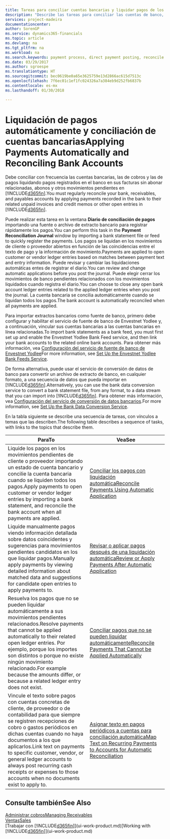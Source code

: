 ```yaml
---
title: Tareas para conciliar cuentas bancarias y liquidar pagos de los movimientos relacionados | Documentos de Microsoft
description: "Describe las tareas para conciliar las cuentas de banco, cobros y pagos, registrar recibos de efectivo o gastos, y liquidar los pagos automáticamente."
services: project-madeira
documentationcenter: 
author: SorenGP
ms.service: dynamics365-financials
ms.topic: article
ms.devlang: na
ms.tgt_pltfrm: na
ms.workload: na
ms.search.keywords: payment process, direct payment posting, reconcile payment, expenses, cash receipts
ms.date: 03/29/2017
ms.author: sgroespe
ms.translationtype: HT
ms.sourcegitcommit: bec0619be0a65e3625759e13d2866ac615d7513c
ms.openlocfilehash: 7f6ec01c1ef1fc024326a7a384eb9d252fb6837b
ms.contentlocale: es-mx
ms.lasthandoff: 01/30/2018

---
```

# <a name="applying-payments-automatically-and-reconciling-bank-accounts"></a><span data-ttu-id="b70e3-103">Liquidación de pagos automáticamente y conciliación de cuentas bancarias</span><span class="sxs-lookup"><span data-stu-id="b70e3-103">Applying Payments Automatically and Reconciling Bank Accounts</span></span>
<span data-ttu-id="b70e3-104">Debe conciliar con frecuencia las cuentas bancarias, las de cobros y las de pagos liquidando pagos registrados en el banco en sus facturas sin abonar relacionadas, abonos y otros movimientos pendientes en [!INCLUDE[d365fin](includes/d365fin_long_md.md)].</span><span class="sxs-lookup"><span data-stu-id="b70e3-104">You must regularly reconcile your bank, receivables, and payables accounts by applying payments recorded in the bank to their related unpaid invoices and credit memos or other open entries in [!INCLUDE[d365fin](includes/d365fin_long_md.md)].</span></span>  

<span data-ttu-id="b70e3-105">Puede realizar esta tarea en la ventana **Diario de conciliación de pagos** importando una fuente o archivo de extracto bancario para registrar rápidamente los pagos.</span><span class="sxs-lookup"><span data-stu-id="b70e3-105">You can perform this task in the **Payment Reconciliation Journal** window by importing a bank statement file or feed to quickly register the payments.</span></span> <span data-ttu-id="b70e3-106">Los pagos se liquidan en los movimientos de cliente o proveedor abiertos en función de las coincidencias entre el texto de pago y la información de movimiento.</span><span class="sxs-lookup"><span data-stu-id="b70e3-106">Payments are applied to open customer or vendor ledger entries based on matches between payment text and entry information.</span></span> <span data-ttu-id="b70e3-107">Puede revisar y cambiar las liquidaciones automáticas entes de registrar el diario.</span><span class="sxs-lookup"><span data-stu-id="b70e3-107">You can review and change automatic applications before you post the journal.</span></span> <span data-ttu-id="b70e3-108">Puede elegir cerrar los movimientos de banco pendientes relacionados con los movimientos liquidados cuando registra el diario.</span><span class="sxs-lookup"><span data-stu-id="b70e3-108">You can choose to close any open bank account ledger entries related to the applied ledger entries when you post the journal.</span></span> <span data-ttu-id="b70e3-109">La cuenta bancaria se concilia automáticamente cuando se liquidan todos los pagos.</span><span class="sxs-lookup"><span data-stu-id="b70e3-109">The bank account is automatically reconciled when all payments are applied.</span></span>  

<span data-ttu-id="b70e3-110">Para importar extractos bancarios como fuente de banco, primero debe configurar y habilitar el servicio de fuente de banco de Envestnet Yodlee y, a continuación, vincular sus cuentas bancarias a las cuentas bancarias en línea relacionadas.</span><span class="sxs-lookup"><span data-stu-id="b70e3-110">To import bank statements as a bank feed, you must first set up and enable the Envestnet Yodlee Bank Feed service, and then link your bank accounts to the related online bank accounts.</span></span> <span data-ttu-id="b70e3-111">Para obtener más información, vea [Configuración del servicio de fuente de banco de Envestnet Yodlee](bank-how-setup-bank-statement-service.md)</span><span class="sxs-lookup"><span data-stu-id="b70e3-111">For more information, see [Set Up the Envestnet Yodlee Bank Feeds Service](bank-how-setup-bank-statement-service.md).</span></span>  

<span data-ttu-id="b70e3-112">De forma alternativa, puede usar el servicio de conversión de datos de banco para convertir un archivo de extracto de banco, en cualquier formato, a una secuencia de datos que pueda importar en [!INCLUDE[d365fin](includes/d365fin_long_md.md)].</span><span class="sxs-lookup"><span data-stu-id="b70e3-112">Alternatively, you can use the bank data conversion service to convert a bank statement file, from any format, to a data stream that you can import into [!INCLUDE[d365fin](includes/d365fin_long_md.md)].</span></span> <span data-ttu-id="b70e3-113">Para obtener más información, vea [Configuración del servicio de conversión de datos bancarios](bank-how-setup-bank-data-conversion-service.md).</span><span class="sxs-lookup"><span data-stu-id="b70e3-113">For more information, see [Set Up the Bank Data Conversion Service](bank-how-setup-bank-data-conversion-service.md).</span></span>  

<span data-ttu-id="b70e3-114">En la tabla siguiente se describe una secuencia de tareas, con vínculos a temas que las describen.</span><span class="sxs-lookup"><span data-stu-id="b70e3-114">The following table describes a sequence of tasks, with links to the topics that describe them.</span></span>  

| <span data-ttu-id="b70e3-115">Para</span><span class="sxs-lookup"><span data-stu-id="b70e3-115">To</span></span> | <span data-ttu-id="b70e3-116">Vea</span><span class="sxs-lookup"><span data-stu-id="b70e3-116">See</span></span> |
| --- | --- |
| <span data-ttu-id="b70e3-117">Liquide los pagos en los movimientos pendientes de cliente o proveedor importando un estado de cuenta bancario y concilie la cuenta bancaria cuando se liquiden todos los pagos.</span><span class="sxs-lookup"><span data-stu-id="b70e3-117">Apply payments to open customer or vendor ledger entries by importing a bank statement, and reconcile the bank account when all payments are applied.</span></span> |[<span data-ttu-id="b70e3-118">Conciliar los pagos con liquidación automática</span><span class="sxs-lookup"><span data-stu-id="b70e3-118">Reconcile Payments Using Automatic Application</span></span>](receivables-how-reconcile-payments-auto-application.md) |
| <span data-ttu-id="b70e3-119">Liquide manualmente pagos viendo información detallada sobre datos coincidentes y sugerencias para movimientos pendientes candidatos en los que liquidar pagos.</span><span class="sxs-lookup"><span data-stu-id="b70e3-119">Manually apply payments by viewing detailed information about matched data and suggestions for candidate open entries to apply payments to.</span></span> |[<span data-ttu-id="b70e3-120">Revisar o aplicar pagos después de una liquidación automática</span><span class="sxs-lookup"><span data-stu-id="b70e3-120">Review or Apply Payments After Automatic Application</span></span>](receivables-how-review-apply-payments-auto-application.md) |
| <span data-ttu-id="b70e3-121">Resuelva los pagos que no se pueden liquidar automáticamente a sus movimientos pendientes relacionados.</span><span class="sxs-lookup"><span data-stu-id="b70e3-121">Resolve payments that cannot be applied automatically to their related open ledger entries.</span></span> <span data-ttu-id="b70e3-122">Por ejemplo, porque los importes son distintos o porque no existe ningún movimiento relacionado.</span><span class="sxs-lookup"><span data-stu-id="b70e3-122">For example because the amounts differ, or because a related ledger entry does not exist.</span></span> |[<span data-ttu-id="b70e3-123">Conciliar pagos que no se pueden liquidar automáticamente</span><span class="sxs-lookup"><span data-stu-id="b70e3-123">Reconcile Payments That Cannot be Applied Automatically</span></span>](receivables-how-reconcile-payments-cannot-apply-auto.md) |
| <span data-ttu-id="b70e3-124">Vincule el texto sobre pagos con cuentas concretas de cliente, de proveedor o de contabilidad para que siempre se registren recepciones de cobro o gastos periódicos en dichas cuentas cuando no haya documentos a los que aplicarlos.</span><span class="sxs-lookup"><span data-stu-id="b70e3-124">Link text on payments to specific customer, vendor, or general ledger accounts to always post recurring cash receipts or expenses to those accounts when no documents exist to apply to.</span></span> |[<span data-ttu-id="b70e3-125">Asignar texto en pagos periódicos a cuentas para conciliación automática</span><span class="sxs-lookup"><span data-stu-id="b70e3-125">Map Text on Recurring Payments to Accounts for Automatic Reconciliation</span></span>](receivables-how-map-text-recurring-payments-accounts-auto-reconcilliation.md) |

## <a name="see-also"></a><span data-ttu-id="b70e3-126">Consulte también</span><span class="sxs-lookup"><span data-stu-id="b70e3-126">See Also</span></span>
[<span data-ttu-id="b70e3-127">Administrar cobros</span><span class="sxs-lookup"><span data-stu-id="b70e3-127">Managing Receivables</span></span>](receivables-manage-receivables.md)  
[<span data-ttu-id="b70e3-128">Ventas</span><span class="sxs-lookup"><span data-stu-id="b70e3-128">Sales</span></span>](sales-manage-sales.md)  
<span data-ttu-id="b70e3-129">[Trabajar con [!INCLUDE[d365fin](includes/d365fin_md.md)]](ui-work-product.md)</span><span class="sxs-lookup"><span data-stu-id="b70e3-129">[Working with [!INCLUDE[d365fin](includes/d365fin_md.md)]](ui-work-product.md)</span></span>

